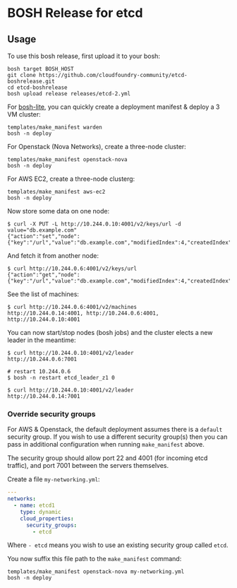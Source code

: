 # BOSH Release for etcd

## Usage

To use this bosh release, first upload it to your bosh:

```
bosh target BOSH_HOST
git clone https://github.com/cloudfoundry-community/etcd-boshrelease.git
cd etcd-boshrelease
bosh upload release releases/etcd-2.yml
```

For [bosh-lite](https://github.com/cloudfoundry/bosh-lite), you can quickly create a deployment manifest & deploy a 3 VM cluster:

```
templates/make_manifest warden
bosh -n deploy
```

For Openstack (Nova Networks), create a three-node cluster:

```
templates/make_manifest openstack-nova
bosh -n deploy
```

For AWS EC2, create a three-node clusterg:

```
templates/make_manifest aws-ec2
bosh -n deploy
```

Now store some data on one node:

```
$ curl -X PUT -L http://10.244.0.10:4001/v2/keys/url -d value="db.example.com"
{"action":"set","node":{"key":"/url","value":"db.example.com","modifiedIndex":4,"createdIndex":4}}
```

And fetch it from another node:

```
$ curl http://10.244.0.6:4001/v2/keys/url                                     
{"action":"get","node":{"key":"/url","value":"db.example.com","modifiedIndex":4,"createdIndex":4}}
```

See the list of machines:

```
$ curl http://10.244.0.6:4001/v2/machines   
http://10.244.0.14:4001, http://10.244.0.6:4001, http://10.244.0.10:4001
```


You can now start/stop nodes (bosh jobs) and the cluster elects a new leader in the meantime:

```
$ curl http://10.244.0.10:4001/v2/leader
http://10.244.0.6:7001

# restart 10.244.0.6
$ bosh -n restart etcd_leader_z1 0

$ curl http://10.244.0.10:4001/v2/leader
http://10.244.0.14:7001
```


### Override security groups

For AWS & Openstack, the default deployment assumes there is a `default` security group. If you wish to use a different security group(s) then you can pass in additional configuration when running `make_manifest` above.

The security group should allow port 22 and 4001 (for incoming etcd traffic), and port 7001 between the servers themselves.

Create a file `my-networking.yml`:

``` yaml
---
networks:
  - name: etcd1
    type: dynamic
    cloud_properties:
      security_groups:
        - etcd
```

Where `- etcd` means you wish to use an existing security group called `etcd`.

You now suffix this file path to the `make_manifest` command:

```
templates/make_manifest openstack-nova my-networking.yml
bosh -n deploy
```
